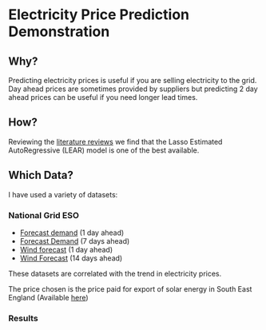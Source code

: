 # Electricity Price Prediction Demonstration

## Why?

Predicting electricity prices is useful if you are selling electricity to the grid. 
Day ahead prices are sometimes provided by suppliers but predicting 2 day ahead prices can be useful if you need longer lead times.

## How?

Reviewing the [literature reviews](https://reader.elsevier.com/reader/sd/pii/S0306261921004529?token=D118E0F0231D5E911794E540301B530DD09C16ED0755BC13FA6100B993CD0F904F86330471B8EE515952E1AF17A2A234&originRegion=eu-west-1&originCreation=20220928082105) we find that the Lasso Estimated AutoRegressive (LEAR) model is one of the best available.

## Which Data?

I have used a variety of datasets:

### National Grid ESO 

* [Forecast demand](https://data.nationalgrideso.com/demand/1-day-ahead-demand-forecast) (1 day ahead)
* [Forecast Demand](https://data.nationalgrideso.com/demand/7-day-ahead-national-forecast/r/7_day_ahead_demand_forecast) (7 days ahead)
* [Wind forecast](https://data.nationalgrideso.com/demand/day-ahead-wind-forecast/r/historic_day_ahead_wind_forecasts) (1 day ahead)
* [Wind Forecast](https://data.nationalgrideso.com/demand/14-days-ahead-wind-forecasts) (14 days ahead)

These datasets are correlated with the trend in electricity prices.

The price chosen is the price paid for export of solar energy in South East England (Available [here](https://www.energy-stats.uk/download-historical-pricing-data/))

### Results

